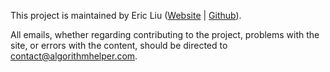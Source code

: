 This project is maintained by Eric Liu ([Website](http://ericliu.ca) | [Github](https://github.com/eliucs)).

All emails, whether regarding contributing to the project, problems with the
site, or errors with the content, should be directed to [contact@algorithmhelper.com](mailto:contact@algorithmhelper.com).